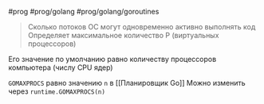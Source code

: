 #prog #prog/golang #prog/golang/goroutines 

> Сколько потоков ОС могут одновременно активно выполнять код
> Определяет максимальное количество P (виртуальных процессоров)
 
 Его значение по умолчанию равно количеству процессоров компьютера (числу CPU ядер)


`GOMAXPROCS` равно значению `n` в [[Планировщик Go]]
Можно изменить через `runtime.GOMAXPROCS(n)`